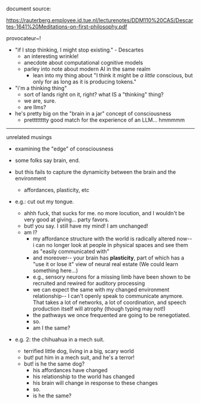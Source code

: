 


document source: 

https://rauterberg.employee.id.tue.nl/lecturenotes/DDM110%20CAS/Descartes-1641%20Meditations-on-first-philosophy.pdf


provocateur~!
- "if I stop thinking, I might stop existing." - Descartes
  - an interesting wrinkle!
  - anecdote about computational cognitive models
  - parley into note about modern AI in the same realm
    - lean into my thing about "I think it might be *a little* conscious, but only for as long as it is producing tokens."
- "i'm a thinking thing"
  - sort of lands right on it, right? what IS a "thinking" thing?
  - we are, sure. 
  - are llms?
- he's pretty big on the "brain in a jar" concept of consciousness
  - pretttttttty good match for the experience of an LLM... hmmmmm

---

unrelated musings

- examining the "edge" of consciousness
- some folks say brain, end. 
- but this fails to capture the dynamicity between the brain and the environment
  - affordances, plasticity, etc

- e.g.: cut out my tongue.
  - ahhh fuck, that sucks for me. no more locution, and I wouldn't be very good at giving... party favors. 
  - but! you say. I still have my mind! I am unchanged!
  - am I?
    - my affordance structure with the world is radically altered now-- i can no longer look at people in physical spaces and see them as "easily communicated with"
    - and moreover-- your brain has **plasticity**, part of which has a "use it or lose it" view of neural real estate (We could learn something here...)
    - e.g., sensory neurons for a missing limb have been shown to be recruited and rewired for auditory processing
    - we can expect the same with my changed environment relationship-- I can't openly speak to communicate anymore. That takes a lot of networks, a lot of coordination, and speech production itself will atrophy (though typing may not!)
    - the pathways we once frequented are going to be renegotiated. 
    - so. 
    - am I the same?

- e.g. 2: the chihuahua in a mech suit.
  - terrified little dog, living in a big, scary world
  - but! put him in a mech suit, and he's a terror!
  - but! is he the same dog?
    - his affordances have changed
    - his relationship to the world has changed
    - his brain will change in response to these changes
    - so. 
    - is he the same?